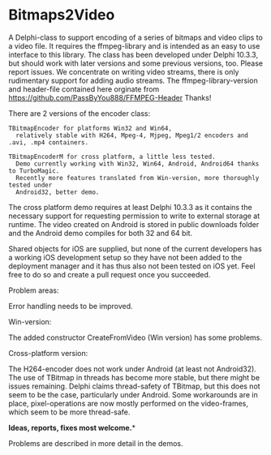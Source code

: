# Bitmaps2Video
A Delphi-class to support encoding of a series of bitmaps and video clips to a video file. It requires the ffmpeg-library and is intended as an easy to use interface to this library. The class has been developed under Delphi 10.3.3, but should work with later versions and some previous versions, too. Please report issues.
We concentrate on writing video streams, there is only rudimentary support for adding audio streams.
The ffmpeg-library-version and header-file contained here orginate from
https://github.com/PassByYou888/FFMPEG-Header   Thanks!


There are 2 versions of the encoder class:

    TBitmapEncoder for platforms Win32 and Win64,
      relatively stable with H264, Mpeg-4, Mjpeg, Mpeg1/2 encoders and .avi, .mp4 containers.
 
    TBitmapEncoderM for cross platform, a little less tested.
      Demo currently working with Win32, Win64, Android, Android64 thanks to TurboMagic.
      Recently more features translated from Win-version, more thoroughly tested under
      Android32, better demo.

The cross platform demo requires at least Delphi 10.3.3 as it contains the necessary support for requesting permission to write to external storage at runtime.
The video created on Android is stored in public downloads folder and the Android demo compiles for both 32 and 64 bit.

Shared objects for iOS are supplied, but none of the current developers has a working iOS development setup so they have not been added to the deployment manager and it has thus also not been tested on iOS yet. Feel free to do so and create a pull request once you succeeded.

Problem areas:

Error handling needs to be improved.

Win-version: 

The added constructor CreateFromVideo (Win version) has some problems.
 
Cross-platform version:

The H264-encoder does not work under Android (at least not Android32).
The use of TBitmap in threads has become more stable, but there might be issues remaining. Delphi claims thread-safety of TBitmap, but this does not seem to be the case, particularly under Android. Some workarounds are in place, pixel-operations are now mostly performed on the video-frames, which seem to be more thread-safe. 

**Ideas, reports, fixes most welcome.***

 Problems are described in more detail in the demos.
